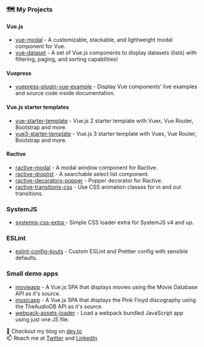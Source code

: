 ### 🗺️ My Projects

#### Vue.js
- [vue-modal](https://github.com/kouts/vue-modal) - A customizable, stackable, and lightweight modal component for Vue.
- [vue-dataset](https://github.com/kouts/vue-dataset) - A set of Vue.js components to display datasets (lists) with filtering, paging, and sorting capabilities! 

#### Vuepress
- [vuepress-plugin-vue-example](https://github.com/kouts/vuepress-plugin-vue-example) - Display Vue components' live examples and source code inside documentation. 

#### Vue.js starter templates
- [vue-starter-template](https://github.com/kouts/vue-starter-template) - Vue.js 2 starter template with Vuex, Vue Router, Bootstrap and more.
- [vue3-starter-template](https://github.com/kouts/vue3-starter-template) - Vue.js 3 starter template with Vuex, Vue Router, Bootstrap and more.

#### Ractive
- [ractive-modal](https://github.com/kouts/ractive-modal) - A modal window component for Ractive.
- [ractive-droplist](https://github.com/kouts/ractive-droplist) - A searchable select list component.
- [ractive-decorators-popper](https://github.com/kouts/ractive-decorators-popper) - Popper decorator for Ractive.
- [ractive-transitions-css](https://github.com/kouts/ractive-transitions-css) - Use CSS animation classes for in and out transitions.

### SystemJS
- [systemjs-css-extra ](https://github.com/systemjs/systemjs-css-extra) - Simple CSS loader extra for SystemJS v4 and up.

### ESLint
- [eslint-config-kouts](https://github.com/kouts/eslint-config-kouts) - Custom ESLint and Prettier config with sensible defaults.

### Small demo apps
- [movieapp](https://github.com/kouts/movieapp) - A Vue.js SPA that displays movies using the Movie Database API as it's source.
- [musicapp](https://github.com/kouts/musicapp) - A Vue.js SPA that displays the Pink Floyd discography using the TheAudioDB API as it's source.
- [webpack-assets-loader](https://github.com/kouts/webpack-assets-loader) - Load a webpack bundled JavaScript app using just one JS file.


💬 Checkout my blog on [dev.to](https://dev.to/kouts)  
📫 Reach me at [Twitter](https://twitter.com/kouts_tweet) and [LinkedIn](https://www.linkedin.com/in/koutsaftakis/)

<!--
**kouts/kouts** is a ✨ _special_ ✨ repository because its `README.md` (this file) appears on your GitHub profile.

Here are some ideas to get you started:

- 🔭 I’m currently working on ...
- 🌱 I’m currently learning ...
- 👯 I’m looking to collaborate on ...
- 🤔 I’m looking for help with ...
- 💬 Ask me about ...
- 📫 How to reach me: ...
- 😄 Pronouns: ...
- ⚡ Fun fact: ...
-->

